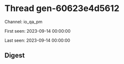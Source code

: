 # Thread gen-60623e4d5612
Channel: io_qa_pm

First seen: 2023-09-14 00:00:00

Last seen: 2023-09-14 00:00:00

## Digest


